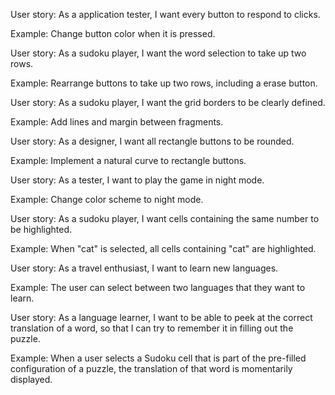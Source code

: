 User story: As a application tester, I want every button to respond to clicks.

Example: Change button color when it is pressed.


User story: As a sudoku player, I want the word selection to take up two rows.

Example: Rearrange buttons to take up two rows, including a erase button.



User story: As a sudoku player, I want the grid borders to be clearly defined.

Example: Add lines and margin between fragments.


User story: As a designer, I want all rectangle buttons to be rounded.

Example: Implement a natural curve to rectangle buttons.


User story: As a tester, I want to play the game in night mode.

Example: Change color scheme to night mode.


User story: As a sudoku player, I want cells containing the same number to be highlighted.

Example: When "cat" is selected, all cells containing "cat" are highlighted.


User story: As a travel enthusiast, I want to learn new languages.

Example: The user can select between two languages that they want to learn.



User story: As a language learner, I want to be able to peek at the correct translation of a word, so that I can try to remember it in filling out the puzzle.

Example: When a user selects a Sudoku cell that is part of the pre-filled configuration of a puzzle, the translation of that word is momentarily displayed.